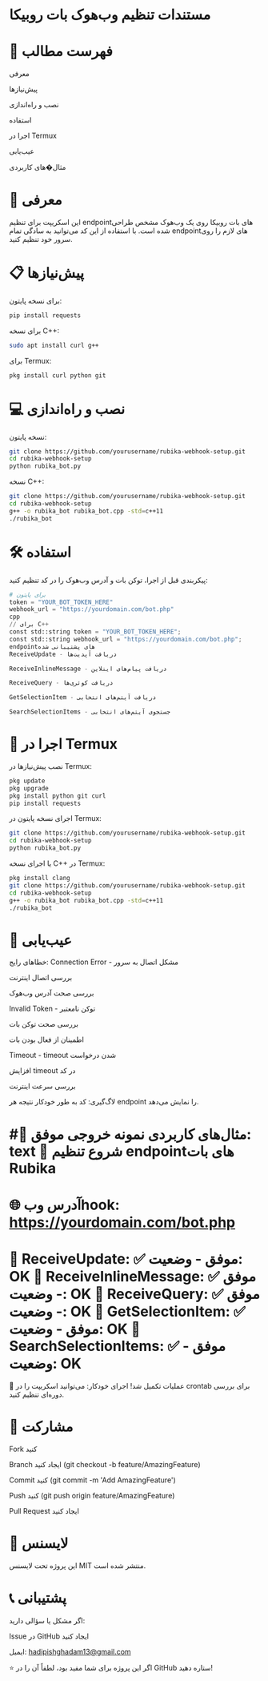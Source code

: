 # مستندات تنظیم وب‌هوک بات روبیکا
# 📖 فهرست مطالب
معرفی

پیش‌نیازها

نصب و راه‌اندازی

استفاده

اجرا در Termux

عیب‌یابی

مثال�های کاربردی

# 🚀 معرفی
این اسکریپت برای تنظیم endpointهای بات روبیکا روی یک وب‌هوک مشخص طراحی شده است. با استفاده از این کد می‌توانید به سادگی تمام endpointهای لازم را روی سرور خود تنظیم کنید.

# 📋 پیش‌نیازها
برای نسخه پایتون:
```bash
pip install requests
```
برای نسخه C++:
```bash
sudo apt install curl g++
```
برای Termux:
```bash
pkg install curl python git
```
# 💻 نصب و راه‌اندازی
نسخه پایتون:
```bash
git clone https://github.com/yourusername/rubika-webhook-setup.git
cd rubika-webhook-setup
python rubika_bot.py
```
نسخه C++:
```bash
git clone https://github.com/yourusername/rubika-webhook-setup.git
cd rubika-webhook-setup
g++ -o rubika_bot rubika_bot.cpp -std=c++11
./rubika_bot
```
# 🛠 استفاده
پیکربندی
قبل از اجرا، توکن بات و آدرس وب‌هوک را در کد تنظیم کنید:

``` python
# برای پایتون
token = "YOUR_BOT_TOKEN_HERE"
webhook_url = "https://yourdomain.com/bot.php"
cpp
// برای C++
const std::string token = "YOUR_BOT_TOKEN_HERE";
const std::string webhook_url = "https://yourdomain.com/bot.php";
endpointهای پشتیبانی شده
ReceiveUpdate - دریافت آپدیت‌ها

ReceiveInlineMessage - دریافت پیام‌های اینلاین

ReceiveQuery - دریافت کوئری‌ها

GetSelectionItem - دریافت آیتم‌های انتخابی

SearchSelectionItems - جستجوی آیتم‌های انتخابی
```

# 📱 اجرا در Termux
نصب پیش‌نیازها در Termux:
```bash
pkg update
pkg upgrade
pkg install python git curl
pip install requests
```
اجرای نسخه پایتون در Termux:
```bash
git clone https://github.com/yourusername/rubika-webhook-setup.git
cd rubika-webhook-setup
python rubika_bot.py
```
یا اجرای نسخه C++ در Termux:
```bash
pkg install clang
git clone https://github.com/yourusername/rubika-webhook-setup.git
cd rubika-webhook-setup
g++ -o rubika_bot rubika_bot.cpp -std=c++11
./rubika_bot
```
# 🔧 عیب‌یابی
خطاهای رایج:
Connection Error - مشکل اتصال به سرور

بررسی اتصال اینترنت

بررسی صحت آدرس وب‌هوک

Invalid Token - توکن نامعتبر

بررسی صحت توکن بات

اطمینان از فعال بودن بات

Timeout - timeout شدن درخواست

افزایش timeout در کد

بررسی سرعت اینترنت

لاگ‌گیری:
کد به طور خودکار نتیجه هر endpoint را نمایش می‌دهد.

 #📝 مثال‌های کاربردی
نمونه خروجی موفق:
text
🚀 شروع تنظیم endpoint‌های بات Rubika
==================================================
🌐 آدرس وبhook: https://yourdomain.com/bot.php
==================================================
📡 ReceiveUpdate:
   ✅ موفق - وضعیت: OK
📡 ReceiveInlineMessage:
   ✅ موفق - وضعیت: OK
📡 ReceiveQuery:
   ✅ موفق - وضعیت: OK
📡 GetSelectionItem:
   ✅ موفق - وضعیت: OK
📡 SearchSelectionItems:
   ✅ موفق - وضعیت: OK
==================================================
🎯 عملیات تکمیل شد!
اجرای خودکار:
می‌توانید اسکریپت را در crontab برای بررسی دوره‌ای تنظیم کنید.

# 🤝 مشارکت
Fork کنید

Branch ایجاد کنید (git checkout -b feature/AmazingFeature)

Commit کنید (git commit -m 'Add AmazingFeature')

Push کنید (git push origin feature/AmazingFeature)

Pull Request ایجاد کنید

# 📜 لایسنس
این پروژه تحت لایسنس MIT منتشر شده است.

# 📞 پشتیبانی
اگر مشکل یا سؤالی دارید:

Issue در GitHub ایجاد کنید

ایمیل: hadipishghadam13@gmail.com

⭐ اگر این پروژه برای شما مفید بود، لطفاً آن را در GitHub ستاره دهید!
